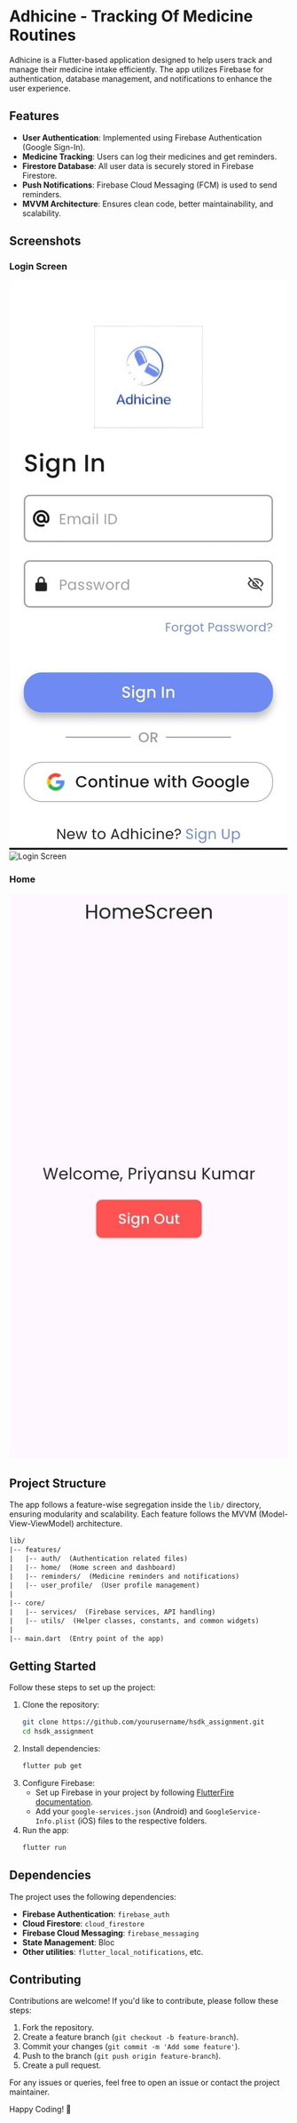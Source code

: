 # Adhicine - Tracking Of Medicine Routines

Adhicine is a Flutter-based application designed to help users track and manage their medicine intake efficiently. The app utilizes Firebase for authentication, database management, and notifications to enhance the user experience.

## Features

- **User Authentication**: Implemented using Firebase Authentication (Google Sign-In).
- **Medicine Tracking**: Users can log their medicines and get reminders.
- **Firestore Database**: All user data is securely stored in Firebase Firestore.
- **Push Notifications**: Firebase Cloud Messaging (FCM) is used to send reminders.
- **MVVM Architecture**: Ensures clean code, better maintainability, and scalability.


## Screenshots

### Login Screen
![Login Screen](Screenshots/SignInScreen.jpg)
![Login Screen](Screenshots/GoogleAccountSelection.png)

### Home
![Dashboard](Screenshots/HomeScreen.jpg)


## Project Structure

The app follows a feature-wise segregation inside the `lib/` directory, ensuring modularity and scalability. Each feature follows the MVVM (Model-View-ViewModel) architecture.

```
lib/
|-- features/
|   |-- auth/  (Authentication related files)
|   |-- home/  (Home screen and dashboard)
|   |-- reminders/  (Medicine reminders and notifications)
|   |-- user_profile/  (User profile management)
|
|-- core/
|   |-- services/  (Firebase services, API handling)
|   |-- utils/  (Helper classes, constants, and common widgets)
|
|-- main.dart  (Entry point of the app)
```

## Getting Started

Follow these steps to set up the project:

1. Clone the repository:
   ```sh
   git clone https://github.com/yourusername/hsdk_assignment.git
   cd hsdk_assignment
   ```
2. Install dependencies:
   ```sh
   flutter pub get
   ```
3. Configure Firebase:
    - Set up Firebase in your project by following [FlutterFire documentation](https://firebase.flutter.dev/docs/overview/).
    - Add your `google-services.json` (Android) and `GoogleService-Info.plist` (iOS) files to the respective folders.
4. Run the app:
   ```sh
   flutter run
   ```

## Dependencies

The project uses the following dependencies:

- **Firebase Authentication**: `firebase_auth`
- **Cloud Firestore**: `cloud_firestore`
- **Firebase Cloud Messaging**: `firebase_messaging`
- **State Management**: Bloc
- **Other utilities**: `flutter_local_notifications`, etc.

## Contributing

Contributions are welcome! If you'd like to contribute, please follow these steps:

1. Fork the repository.
2. Create a feature branch (`git checkout -b feature-branch`).
3. Commit your changes (`git commit -m 'Add some feature'`).
4. Push to the branch (`git push origin feature-branch`).
5. Create a pull request.


For any issues or queries, feel free to open an issue or contact the project maintainer.

Happy Coding! 🚀

